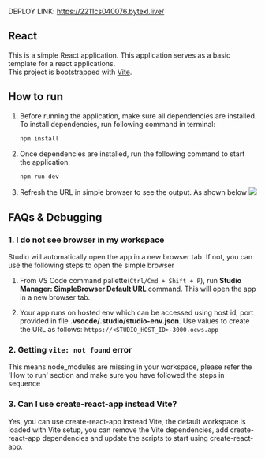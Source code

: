 DEPLOY LINK:
https://2211cs040076.bytexl.live/

## React

This is a simple React application. This application serves as a basic template for a react applications.  
This project is bootstrapped with [Vite](https://vitejs.dev/guide/).

## How to run

1. Before running the application, make sure all dependencies are installed. To install dependencies, run following command in terminal:
   ```sh
   npm install
   ```

2. Once dependencies are installed, run the following command to start the application:
   ```sh
   npm run dev
   ```

3. Refresh the URL in simple browser to see the output. As shown below 
   ![](https://static.onecompiler.com/images/posts/3zzkbysj7/studio-react-vite-reload.png)


## FAQs & Debugging

 ### 1. I do not see browser in my workspace
 Studio will automatically open the app in a new browser tab. If not, you can use the following steps to open the simple browser 

1. From VS Code command pallette(`Ctrl/Cmd + Shift + P`), run **Studio Manager: SimpleBrowser Default URL** command. This will open the app in a new browser tab.

2. Your app runs on hosted env which can be accessed using host id, port provided in file **.vsocde/.studio/studio-env.json**. Use values to create the URL as follows:
   `https://<STUDIO_HOST_ID>-3000.ocws.app`

 ### 2. Getting `vite: not found` error
 This means node_modules are missing in your workspace, please refer the 'How to run' section and make sure you have followed the steps in sequence

 ### 3. Can I use create-react-app instead Vite?
 Yes, you can use create-react-app instead Vite, the default workspace is loaded with Vite setup, you can remove the Vite dependencies, add create-react-app dependencies and update the scripts to start using create-react-app.
